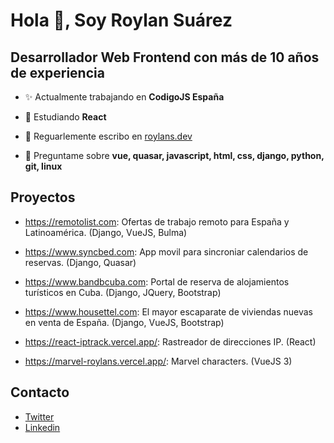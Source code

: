 <h1>Hola 👋, Soy Roylan Suárez</h1>
<h2>Desarrollador Web Frontend con más de 10 años de experiencia</h2>

- ✨ Actualmente trabajando en **CodigoJS España**

- 🌱 Estudiando **React**
- 📝 Reguarlemente escribo en [roylans.dev](https://roylans.dev)
- 💬 Preguntame sobre **vue, quasar, javascript, html, css, django, python, git, linux**

<h2>Proyectos</h2>

- https://remotolist.com: Ofertas de trabajo remoto para España y Latinoamérica. (Django, VueJS, Bulma)

- https://www.syncbed.com: App movil para sincroniar calendarios de reservas. (Django, Quasar)

- https://www.bandbcuba.com: Portal de reserva de alojamientos turísticos en Cuba. (Django, JQuery, Bootstrap)

- https://www.housettel.com: El mayor escaparate de viviendas nuevas en venta de España. (Django, VueJS, Bootstrap)

- https://react-iptrack.vercel.app/: Rastreador de direcciones IP. (React)

- https://marvel-roylans.vercel.app/: Marvel characters. (VueJS 3)

<h2>Contacto</h2>

- [Twitter](https://twitter.com/roylans79)
- [Linkedin](https://www.linkedin.com/in/roylans/)
